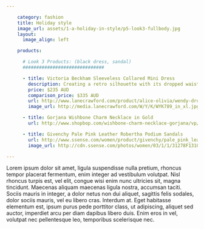 ```yaml
---

    category: fashion
    title: Holiday style
    image_url: assets/1-a-holiday-in-style/p5-look3-fullbody.jpg
    layout:
      image_align: left

    products:

      # Look 3 Products: (black dress, sandal)
      ##############################

      - title: Victoria Beckham Sleeveless Collared Mini Dress
        description: Creating a retro silhouette with its dropped waist design, this lace dress from alice + olivia reinterprets the feminine glamour of a bygone era. Complete the look with black patent pumps.
        price: $235 AUD
        comparison_price: $335 AUD
        url: http://www.lanecrawford.com/product/alice-olivia/wendy-dropped-waist-lace-dress/_/WYK789/product.lc
        image_url: http://media.lanecrawford.com/W/Y/K/WYK789_in_xl.jpg

      - title: Gorjana Wishbone Charm Necklace in Gold
        url: http://www.shopbop.com/wishbone-charm-necklace-gorjana/vp/v=1/845524441946482.htm

      - title: Givenchy Pale Pink Leather Robertha Podium Sandals
        url: http://www.ssense.com/women/product/givenchy/pale_pink_leather_robertha_podium_sandals/73170
        image_url: http://cdn.ssense.com/photos/women/03/1/1/31278F131016_5_1.jpg

---
```


Lorem ipsum dolor sit amet, ligula suspendisse nulla pretium, rhoncus tempor placerat fermentum, enim integer ad vestibulum volutpat. Nisl rhoncus turpis est, vel elit, congue wisi enim nunc ultricies sit, magna tincidunt. Maecenas aliquam maecenas ligula nostra, accumsan taciti. Sociis mauris in integer, a dolor netus non dui aliquet, sagittis felis sodales, dolor sociis mauris, vel eu libero cras. Interdum at. Eget habitasse elementum est, ipsum purus pede porttitor class, ut adipiscing, aliquet sed auctor, imperdiet arcu per diam dapibus libero duis. Enim eros in vel, volutpat nec pellentesque leo, temporibus scelerisque nec.
